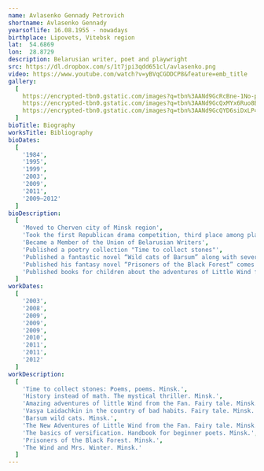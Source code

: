 ```yaml
---
name: Avlasenko Gennady Petrovich
shortname: Avlasenko Gennady
yearsoflife: 16.08.1955 - nowadays
birthplace: Lipovets, Vitebsk region 
lat:  54.6869
lon:  28.8729
description: Belarusian writer, poet and playwright
src: https://dl.dropbox.com/s/1t7jpi3qdd651cl/avlasenko.png
video: https://www.youtube.com/watch?v=yBVqCGDDCP8&feature=emb_title
gallery:
  [
    https://encrypted-tbn0.gstatic.com/images?q=tbn%3AANd9GcRcBne-1No-pDqXBzgpEZA9cbZylKwAd7qQ1I3wXwh5U3xS37zh,
    https://encrypted-tbn0.gstatic.com/images?q=tbn%3AANd9GcQxMYx6Ruo8BpJ9xYSgelkqlvjVebMcESvaIs3u6GaQl79hOCEM,
    https://encrypted-tbn0.gstatic.com/images?q=tbn%3AANd9GcQYD6siDxLP43CJaBSzcsXhjpVKmW_ln16-k3bJkqNiN9C4ktrr,
  ]
bioTitle: Biography
worksTitle: Bibliography
bioDates: 
  [
  	'1984',
	'1995',
	'1999',
	'2003',
	'2009',
	'2011',
	'2009—2012'
  ]
bioDescription: 
  [
  	'Moved to Cherven city of Minsk region',
  	'Took the first Republican drama competition, third place among plays for children’s theaters with his very first play “The New Adventures of the Kolobok”',
  	'Became a Member of the Union of Belarusian Writers',
  	'Published a poetry collection "Time to collect stones"',
  	'Published a fantastic novel “Wild cats of Barsum” along with several stories',
  	'Published his fantasy novel “Prisoners of the Black Forest” comes out',
  	'Published books for children about the adventures of Little Wind from the Fan “Amazing Adventures of Little Wind from the Fan”, “New Adventures of the Little Wind from the Fan” and “The Wind and Mrs. Winter”'
  ]
workDates: 
  [
  	'2003',
	'2008',
	'2009',
	'2009',
	'2009',
	'2010',
	'2011',
	'2011',
	'2012'
  ]
workDescription: 
  [
  	'Time to collect stones: Poems, poems. Minsk.',
  	'History instead of math. The mystical thriller. Minsk.',
  	'Amazing adventures of little Wind from the Fan. Fairy tale. Minsk.',
  	'Vasya Laidachkin in the country of bad habits. Fairy tale. Minsk.',
  	'Barsum wild cats. Minsk.',
  	'The New Adventures of Little Wind from the Fan. Fairy tale. Minsk.',
  	'The basics of versification. Handbook for beginner poets. Minsk.',
  	'Prisoners of the Black Forest. Minsk.',
  	'The Wind and Mrs. Winter. Minsk.'
  ]
---
```

